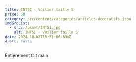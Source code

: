 ```yaml
---
title: INT51 - Voilier taille S
price: 50
category: src/content/categories/articles-decoratifs.json
imgSrcList:
  - src: /asset/INT51.jpg
    alt: INT51 - Voilier taille S
date: 2024-10-03T15:51:06.836Z
draft: false
---
```


Entièrement fait main

